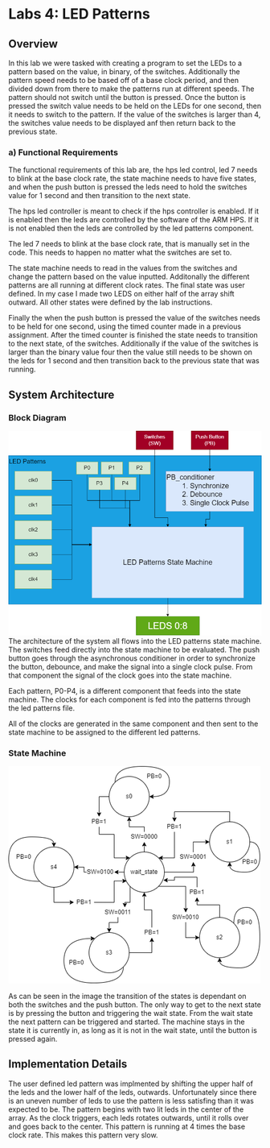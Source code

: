 # Labs 4: LED Patterns

##  Overview
In this lab we were tasked with creating a program to set the LEDs to a pattern based on the value, in binary, of the switches. Additionally the pattern speed needs to be based off of a base clock period, and then divided down from there to make the patterns run at different speeds. The pattern should not switch until the button is pressed. Once the button is pressed the switch value needs to be held on the LEDs for one second, then it needs to switch to the pattern. If the value of the switches is larger than 4, the switches value needs to be displayed anf then return back to the previous state. 

### a) Functional Requirements
The functional requirements of this lab are, the hps led control, led 7 needs to blink at the base clock rate, the state machine needs to have five states, and when the push button is pressed the leds need to hold the switches value for 1 second and then transition to the next state. 

The hps led controller is meant to check if the hps controller is enabled. If it is enabled then the leds are controlled by the software of the ARM HPS. If it is not enabled then the leds are controlled by the led patterns component. 

The led 7 needs to blink at the base clock rate, that is manually set in the code. This needs to happen no matter what the switches are set to.

The state machine needs to read in the values from the switches and change the pattern based on the value inputted. Additonally the different patterns are all running at different clock rates. The final state was user defined. In my case I made two LEDS on either half of the array shift outward. All other states were defined by the lab instructions. 

Finally the when the push button is pressed the value of the switches needs to be held for one second, using the timed counter made in a previous assignment. After the timed counter is finished the state needs to transition to the next state, of the switches. Additionally if the value of the switches is larger than the binary value four then the value still needs to be shown on the leds for 1 second and then transition back to the previous state that was running. 

## System Architecture

### Block Diagram
<Block Diagram><img src="assets/lab4_blockDiagram.png">
The architecture of the system all flows into the LED patterns state machine. The switches feed directly into the state machine to be evaluated. The push button goes through the asynchronous conditioner in order to synchronize the button, debounce, and make the signal into a single clock pulse. From that component the signal of the clock goes into the state machine. 

Each pattern, P0-P4, is a different component that feeds into the state machine. The clocks for each component is fed into the patterns through the led patterns file. 

All of the clocks are generated in the same component and then sent to the state machine to be assigned to the different led patterns. 

### State Machine
<State Diagram><img src="assets/lab4_state_diagram.png">

As can be seen in the image the transition of the states is dependant on both the switches and the push button. The only way to get to the next state is by pressing the button and triggering the wait state. From the wait state the next pattern can be triggered and started. The machine stays in the state it is currently in, as long as it is not in the wait state, until the button is pressed again.

## Implementation Details
The user defined led pattern was implmented by shifting the upper half of the leds and the lower half of the leds, outwards. Unfortunately since there is an uneven number of leds to use the pattern is less satisfing than it was expected to be. The pattern begins with two lit leds in the center of the array. As the clock triggers, each leds rotates outwards, until it rolls over and goes back to the center. This pattern is running at 4 times the base clock rate. This makes this pattern very slow. 


